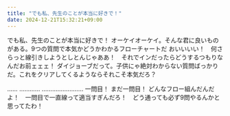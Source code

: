 ```yaml
---
title: "でも私、先生のことが本当に好きで！"
date: 2024-12-21T15:32:21+09:00
---
```

でも私、先生のことが本当に好きで！
オーケイオーケイ。そんな君に良いものがある。9つの質問で本気かどうかわかるフローチャートだ
おいいいい！　何さらっと線引きしようとしとんじゃああ！　それでインだったらどうするつもりなんだお前ェェェ！
ダイジョーブだって。子供にゃ絶対わからない質問ばっかりだ。これをクリアしてくるようならそれこそ本気だろ？

……
…………
……………………
一問目！
まだ一問目！
どんなフロー組んだんだよ！　一問目で一直線って適当すぎんだろ！　どう通っても必ず9問やるんかと思ってたわ！
